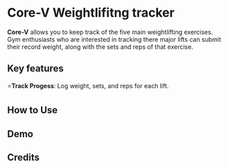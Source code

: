 # Core-V  Weightlifitng tracker
**Core-V** allows you to keep track of the five main weightlifting exercises. Gym enthusiasts who are interested in tracking there major lifts can submit their record weight, along with the sets and reps of that exercise.

## Key features
⭐**Track Progess**: Log weight, sets, and reps for each lift.  


## How to Use

## Demo


## Credits

